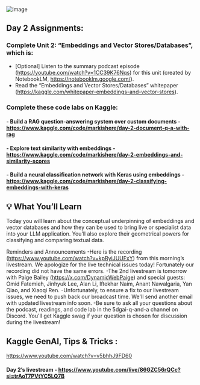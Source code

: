 ![image](https://github.com/user-attachments/assets/279d3c8f-f204-4cd5-ac5a-997bc8304200)

## Day 2 Assignments:
### Complete Unit 2: “Embeddings and Vector Stores/Databases”, which is:
- [Optional] Listen to the summary podcast episode (https://youtube.com/watch?v=1CC39K76Nqs) for this unit (created by NotebookLM, https://notebooklm.google.com/).
- Read the “Embeddings and Vector Stores/Databases” whitepaper (https://kaggle.com/whitepaper-embeddings-and-vector-stores).
  
### Complete these code labs on Kaggle:
  #### - Build a RAG question-answering system over custom documents - https://www.kaggle.com/code/markishere/day-2-document-q-a-with-rag
  #### - Explore text similarity with embeddings - https://www.kaggle.com/code/markishere/day-2-embeddings-and-similarity-scores
  #### - Build a neural classification network with Keras using embeddings - https://www.kaggle.com/code/markishere/day-2-classifying-embeddings-with-keras

## 💡 What You’ll Learn

Today you will learn about the conceptual underpinning of embeddings and vector databases and how they can be used to bring live or specialist data into your LLM application. You’ll also explore their geometrical powers for classifying and comparing textual data. 

 Reminders and Announcements
-Here is the recording (https://www.youtube.com/watch?v=kpRyiJUUFxY) from this morning’s livestream. We apologize for the live technical issues today! Fortunately our recording did not have the same errors.
-The 2nd livestream is tomorrow with Paige Bailey (https://x.com/DynamicWebPaige) and special guests: Omid Fatemieh, Jinhyuk Lee, Alan Li, Iftekhar Naim, Anant Nawalgaria, Yan Qiao, and Xiaoqi Ren.
-Unfortunately, to ensure a fix to our livestream issues, we need to push back our broadcast time. We'll send another email with updated livestream info soon.
-Be sure to ask all your questions about the podcast, readings, and code lab in the ⁠5dgai-q-and-a channel on Discord. You'll get Kaggle swag if your question is chosen for discussion during the livestream!

## Kaggle GenAI, Tips & Tricks :

https://www.youtube.com/watch?v=v5bhhJ9FD60
#### Day 2’s  livestream - https://www.youtube.com/live/86GZC56rQCc?si=trAoT7PVtYC5LQ7B

